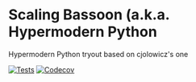 # Scaling Bassoon (a.k.a. Hypermodern Python

Hypermodern Python tryout based on cjolowicz's one

[![Tests](https://github.com/inkoit/scaling-bassoon/workflows/Tests/badge.svg)](https://github.com/inkoit/scaling-bassoon/actions?workflow=Tests)
[![Codecov](https://codecov.io/gh/inkoit/scaling-bassoon/branch/master/graph/badge.svg)](https://codecov.io/gh/inkoit/scaling-bassoon)
